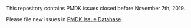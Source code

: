 This repository contains PMDK issues closed before November 7th, 2019.

Please file new issues in [PMDK Issue Database](https://github.com/pmem/pmdk/issues).
